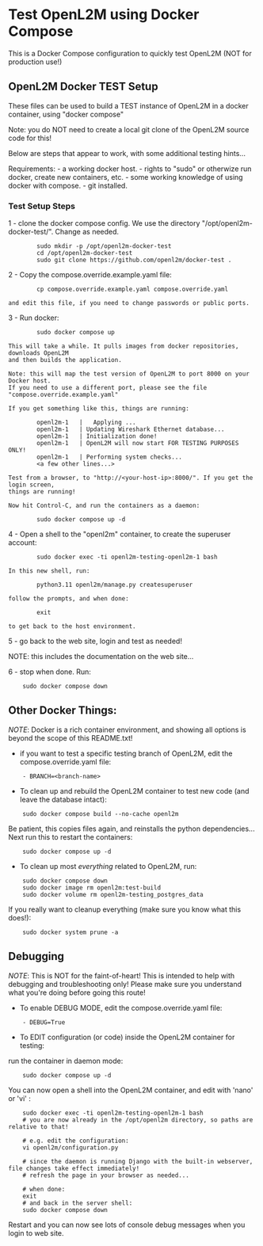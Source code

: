 # Test OpenL2M using Docker Compose

This is a Docker Compose configuration to quickly test OpenL2M (NOT for production use!)

## OpenL2M Docker TEST Setup

These files can be used to build a TEST instance of OpenL2M in a docker container,
using "docker compose"

Note: you do NOT need to create a local git clone of the OpenL2M source code for this!

Below are steps that appear to work, with some additional testing hints...

Requirements:
    - a working docker host.
    - rights to "sudo" or otherwize run docker, create new containers, etc.
    - some working knowledge of using docker with compose.
    - git installed.

### Test Setup Steps

1 - clone the docker compose config. We use the directory "/opt/openl2m-docker-test/".
    Change as needed.
```
        sudo mkdir -p /opt/openl2m-docker-test
        cd /opt/openl2m-docker-test
        sudo git clone https://github.com/openl2m/docker-test .
```

2 - Copy the compose.override.example.yaml file:
```
        cp compose.override.example.yaml compose.override.yaml
```

    and edit this file, if you need to change passwords or public ports.

3 - Run docker:
```
        sudo docker compose up
```

    This will take a while. It pulls images from docker repositories, downloads OpenL2M
    and then builds the application.

    Note: this will map the test version of OpenL2M to port 8000 on your Docker host.
    If you need to use a different port, please see the file "compose.override.example.yaml"

    If you get something like this, things are running:
```
        openl2m-1   |   Applying ...
        openl2m-1   | Updating Wireshark Ethernet database...
        openl2m-1   | Initialization done!
        openl2m-1   | OpenL2M will now start FOR TESTING PURPOSES ONLY!
        openl2m-1   | Performing system checks...
        <a few other lines...>
```
    Test from a browser, to "http://<your-host-ip>:8000/". If you get the login screen,
    things are running!

    Now hit Control-C, and run the containers as a daemon:
```
        sudo docker compose up -d
```

4 - Open a shell to the "openl2m" container, to create the superuser account:
```
        sudo docker exec -ti openl2m-testing-openl2m-1 bash
```

    In this new shell, run:
```
        python3.11 openl2m/manage.py createsuperuser
```
    follow the prompts, and when done:
```
        exit
```
    to get back to the host environment.

5 - go back to the web site, login and test as needed!

NOTE: this includes the documentation on the web site...

6 - stop when done. Run:
```
    sudo docker compose down
```

Other Docker Things:
--------------------
*NOTE*: Docker is a rich container environment, and showing all options is beyond the scope
of this README.txt!

* if you want to test a specific testing branch of OpenL2M, edit the compose.override.yaml file:
```
    - BRANCH=<branch-name>
```

* To clean up and rebuild the OpenL2M container to test new code (and leave the database intact):
```
    sudo docker compose build --no-cache openl2m
```

Be patient, this copies files again, and reinstalls the python dependencies...
Next run this to restart the containers:
```
    sudo docker compose up -d
```

* To clean up most *everything* related to OpenL2M, run:
```
    sudo docker compose down
    sudo docker image rm openl2m:test-build
    sudo docker volume rm openl2m-testing_postgres_data
```

  If you really want to cleanup everything (make sure you know what this does!):
```
    sudo docker system prune -a
```

Debugging
---------

*NOTE*: This is NOT for the faint-of-heart! This is intended to help with debugging and troubleshooting only!
Please make sure you understand what you're doing before going this route!

* To enable DEBUG MODE, edit the compose.override.yaml file:
```
    - DEBUG=True
```

* To EDIT configuration (or code) inside the OpenL2M container for testing:

run the container in daemon mode:
```
    sudo docker compose up -d
```

You can now open a shell into the OpenL2M container, and edit with 'nano' or 'vi' :

```
    sudo docker exec -ti openl2m-testing-openl2m-1 bash
    # you are now already in the /opt/openl2m directory, so paths are relative to that!

    # e.g. edit the configuration:
    vi openl2m/configuration.py

    # since the daemon is running Django with the built-in webserver, file changes take effect immediately!
    # refresh the page in your browser as needed...

    # when done:
    exit
    # and back in the server shell:
    sudo docker compose down
```

Restart and you can now see lots of console debug messages when you login to web site.

